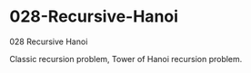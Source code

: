 # 028-Recursive-Hanoi

028 Recursive Hanoi

Classic recursion problem, Tower of Hanoi recursion problem.
